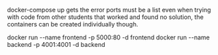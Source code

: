 docker-compose up gets the error ports must be a list even when trying with code from other students that worked and found no solution, the containers can be created individually though.

docker run --name frontend -p 5000:80 -d frontend
docker run --name backend -p 4001:4001 -d backend